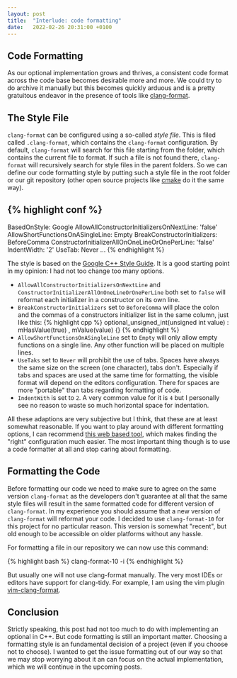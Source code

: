 ```yaml
---
layout: post
title:  "Interlude: code formatting"
date:   2022-02-26 20:31:00 +0100
---
```


## Code Formatting

As our optional implementation grows and thrives, a consistent code format across the code base becomes desirable more
and more. We could try to do archive it manually but this becomes quickly arduous and is a pretty gratuitous endeavor 
in the presence of tools like [clang-format](https://clang.llvm.org/docs/ClangFormat.html).

## The Style File

`clang-format` can be configured using a so-called *style file*. This is filed called `.clang-format`, which contains
the `clang-format` configuration. By default, `clang-format` will search for this file starting from the folder, which
contains the current file to format. If such a file is not found there, `clang-format` will recursively search for style
files in the parent folders. So we can define our code formatting style by putting such a style file in the root folder
or our git repository (other open source projects like
[cmake](https://github.com/Kitware/CMake/blob/master/.clang-format) do it the same way).

{% highlight conf %}
---
BasedOnStyle: Google
AllowAllConstructorInitializersOnNextLine: 'false'
AllowShortFunctionsOnASingleLine: Empty
BreakConstructorInitializers: BeforeComma
ConstructorInitializerAllOnOneLineOrOnePerLine: 'false'
IndentWidth: '2'
UseTab: Never
...
{% endhighlight %}

The style is based on the [Google C++ Style Guide](https://google.github.io/styleguide/cppguide.html#Formatting). It is
a good starting point in my opinion: I had not too change too many options.

- `AllowAllConstructorInitializersOnNextLine` and `ConstructorInitializerAllOnOneLineOrOnePerLine` both set to `false`
  will reformat each initializer in a constructor on its own line.
- `BreakConstructorInitializers` set to `BeforeComma` will place the colon and the commas of a constructors initializer
  list in the same column, just like this:
{% highlight cpp %}
optional_unsigned_int(unsigned int value)
    : mHasValue(true)
    , mValue(value) {}
{% endhighlight %}
- `AllowShortFunctionsOnASingleLine` set to `Empty` will only allow empty functions on a single line. Any other
  function will be placed on multiple lines.
- `UseTaks` set to `Never` will prohibit the use of tabs. Spaces have always the same size on the screen (one
  character), tabs don't. Especially if tabs and spaces are used at the same time for formatting, the visible format
  will depend on the editors configuration. There for spaces are more "portable" than tabs regarding formatting of code.
- `IndentWith` is set to `2`. A very common value for it is `4` but I personally see no reason to waste so much
  horizontal space for indentation.

All these adaptions are very subjective but I think, that these are at least somewhat reasonable. If you want to play
around with different formatting options, I can recommend
[this web based tool](https://zed0.co.uk/clang-format-configurator/), which makes finding the "right" configuration much
easier.
The most important thing though is to use a code formatter at all and stop caring about formatting.

## Formatting the Code

Before formatting our code we need to make sure to agree on the same version `clang-format` as the developers don't
guarantee at all that the same style files will result in the same formatted code for different version of
`clang-format`. In my experience you should assume that a new version of `clang-format`  will reformat your code.
I decided to use `clang-format-10` for this project for no particular reason. This version is somewhat "recent", but old
enough to be accessible on older platforms without any hassle.

For formatting a file in our repository we can now use this command:

{% highlight bash %}
clang-format-10 -i <file>
{% endhighlight %}

But usually one will not use clang-format manually. The very most IDEs or editors have support for clang-tidy. For
example, I am using the vim plugin [vim-clang-format](ttps://github.com/rhysd/vim-clang-format.git).

## Conclusion

Strictly speaking, this post had not too much to do with implementing an optional in C++. But code formatting is still
an important matter. Choosing a formatting style is an fundamental decision of a project (even if you choose not to
choose). I wanted to get the issue formatting out of our way so that we may stop worrying about it an can focus on the
actual implementation, which we will continue in the upcoming posts.
